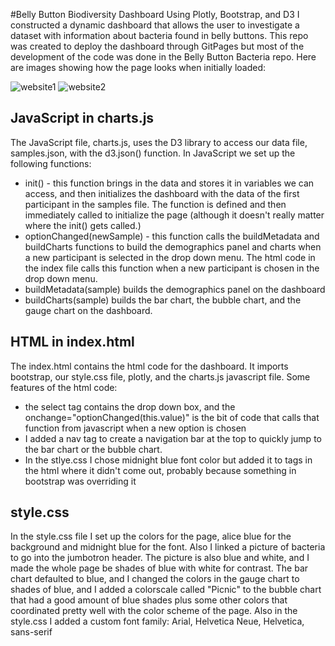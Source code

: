 
#Belly Button Biodiversity Dashboard
Using Plotly, Bootstrap, and D3 I constructed a dynamic dashboard that allows the user to investigate a dataset with information about bacteria found in belly buttons. This repo was created to deploy the dashboard through GitPages but most of the development of the code was done in the Belly Button Bacteria repo. Here are images showing how the page looks when initially loaded:

![website1](https://github.com/mgsrichard/Deploy-Bellybuttons/blob/main/images/webpage_1.png)
![website2](https://github.com/mgsrichard/Deploy-Bellybuttons/blob/main/images/webpage_2.png)

## JavaScript in charts.js
The JavaScript file, charts.js,  uses the D3 library to access our data file, samples.json, with the d3.json() function. In JavaScript we set up the following functions:
  - init() - this function brings in the data and stores it in variables we can access, and then initializes the dashboard with the data of the first participant in the samples file. The function is defined and then immediately called to initialize the page (although it doesn't really matter where the init() gets called.)
  - optionChanged(newSample) - this function calls the buildMetadata and buildCharts functions to build the demographics panel and charts when a new participant is selected in the drop down menu. The html code in the index file calls this function when a new participant is chosen in the drop down menu.
  - buildMetadata(sample) builds the demographics panel on the dashboard
  - buildCharts(sample) builds the bar chart, the bubble chart, and the gauge chart on the dashboard.
  
## HTML in index.html
The index.html contains the html code for the dashboard. It imports bootstrap, our style.css file, plotly, and the charts.js javascript file. Some features of the html code:
  - the select tag contains the drop down box, and the onchange="optionChanged(this.value)" is the bit of code that calls that function from javascript when a new option is chosen
  - I added a nav tag to create a navigation bar at the top to quickly jump to the bar chart or the bubble chart.
  - In the stlye.css I chose midnight blue font color but added it to tags in the html where it didn't come out, probably because something in bootstrap was overriding it
  
## style.css
In the style.css file I set up the colors for the page, alice blue for the background and midnight blue for the font. Also I linked a picture of bacteria to go into the jumbotron header. The picture is also blue and white, and I made the whole page be shades of blue with white for contrast. The bar chart defaulted to blue, and I changed the colors in the gauge chart to shades of blue, and I added a colorscale called "Picnic" to the bubble chart that had a good amount of blue shades plus some other colors that coordinated pretty well with the color scheme of the page. Also in the style.css I added a custom font family: Arial, Helvetica Neue, Helvetica, sans-serif
